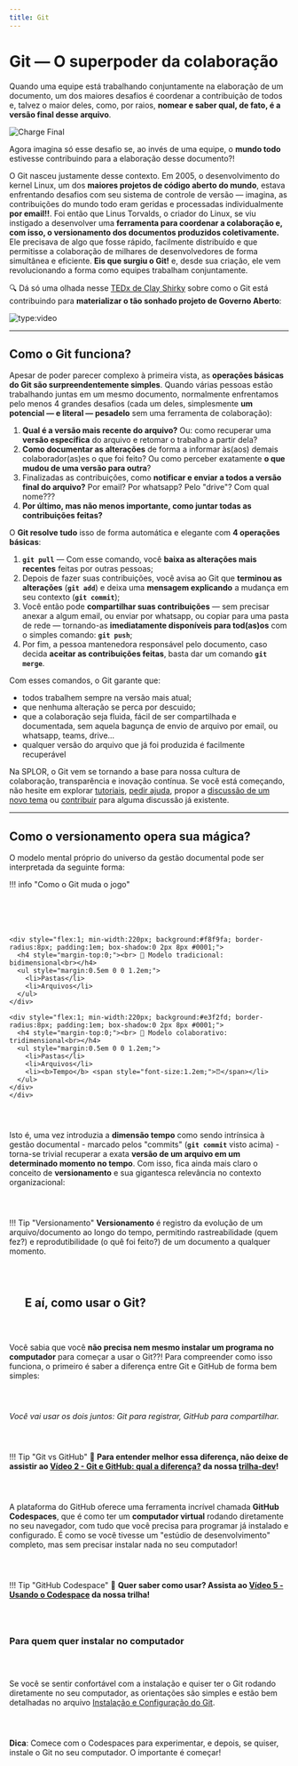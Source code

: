 ```yaml
---
title: Git
---
```


# Git — O superpoder da colaboração

Quando uma equipe está trabalhando conjuntamente na elaboração de um documento, um dos maiores desafios é coordenar a contribuição de todos e, talvez o maior deles, como, por raios, **nomear e saber qual, de fato, é a versão final desse arquivo**.

![Charge Final](../../assets/gestao-splor/charge-doc-final.gif)


Agora imagina só esse desafio se, ao invés de uma equipe, o **mundo todo** estivesse contribuindo para a elaboração desse documento?!

O Git nasceu justamente desse contexto. Em 2005, o desenvolvimento do kernel Linux, um dos **maiores projetos de código aberto do mundo**, estava enfrentando desafios com seu sistema de controle de versão — imagina, as contribuições do mundo todo eram geridas e processadas individualmente **por email!!**. Foi então que Linus Torvalds, o criador do Linux, se viu instigado a desenvolver uma **ferramenta para coordenar a colaboração e, com isso, o versionamento dos documentos produzidos coletivamente.** Ele precisava de algo que fosse rápido, facilmente distribuído e que permitisse a colaboração de milhares de desenvolvedores de forma simultânea e eficiente. **Eis que surgiu o Git!** e, desde sua criação, ele vem revolucionando a forma como equipes trabalham conjuntamente.

🔍 Dá só uma olhada nesse [TEDx de Clay Shirky](https://www.youtube.com/watch?v=CEN4XNth61o&t) sobre como o Git está contribuindo para **materializar o tão sonhado projeto de Governo Aberto**:

![type:video](https://www.youtube.com/embed/YSUJFYS3chs)

---

## Como o Git funciona?

Apesar de poder parecer complexo à primeira vista, as **operações básicas do Git são surpreendentemente simples**. Quando várias pessoas estão trabalhando juntas em um mesmo documento, normalmente enfrentamos pelo menos 4 grandes desafios (cada um deles, simplesmente **um potencial — e literal — pesadelo** sem uma ferramenta de colaboração):

1. **Qual é a versão mais recente do arquivo?** Ou: como recuperar uma **versão específica** do arquivo e retomar o trabalho a partir dela?
2. **Como documentar as alterações** de forma a informar às(aos) demais colaborador(as)es o que foi feito? Ou como perceber exatamente **o que mudou de uma versão para outra**?
3. Finalizadas as contribuições, como **notificar e enviar a todos a versão final do arquivo?** Por email? Por whatsapp? Pelo "drive"? Com qual nome???
4. **Por último, mas não menos importante, como juntar todas as contribuições feitas?**

O **Git resolve tudo** isso de forma automática e elegante com **4 operações básicas**:

1. **`git pull`** — Com esse comando, você **baixa as alterações mais recentes** feitas por outras pessoas;
2. Depois de fazer suas contribuições, você avisa ao Git que **terminou as alterações** (**`git add`**) e deixa uma **mensagem explicando** a mudança em seu contexto (**`git commit`**);
3. Você então pode **compartilhar suas contribuições** — sem precisar anexar a algum email, ou enviar por whatsapp, ou copiar para uma pasta de rede — tornando-as **imediatamente disponíveis para tod(as)os** com o simples comando: **`git push`**;
4. Por fim, a pessoa mantenedora responsável pelo documento, caso decida **aceitar as contribuições feitas**, basta dar um comando **`git merge`**.

Com esses comandos, o Git garante que: 

  - todos trabalhem sempre na versão mais atual; 
  - que nenhuma alteração se perca por descuido;
  - que a colaboração seja fluida, fácil de ser compartilhada e documentada, sem aquela bagunça de envio de arquivo por email, ou whatsapp, teams, drive...
  - qualquer versão do arquivo que já foi produzida é facilmente recuperável
  
Na SPLOR, o Git vem se tornando a base para nossa cultura de colaboração, transparência e inovação contínua. Se você está começando, não hesite em explorar [tutoriais](https://splor-mg.github.io/trilha-dev/), [pedir ajuda](https://github.com/splor-mg/atividades/issues), propor a [discussão de um novo tema](https://github.com/orgs/splor-mg/discussions/new/choose) ou [contribuir](https://github.com/orgs/splor-mg/discussions) para alguma discussão já existente.

---

## Como o versionamento opera sua mágica?

O modelo mental próprio do universo da gestão documental pode ser interpretada da seguinte forma: 

!!! info "Como o Git muda o jogo"
    <div style="display: flex; gap: 2em; flex-wrap: wrap; align-items: flex-start;">

    <div style="flex:1; min-width:220px; background:#f8f9fa; border-radius:8px; padding:1em; box-shadow:0 2px 8px #0001;">
      <h4 style="margin-top:0;"><br> 📁 Modelo tradicional: bidimensional<br></h4>
      <ul style="margin:0.5em 0 0 1.2em;">
        <li>Pastas</li>
        <li>Arquivos</li>
      </ul>
    </div>

    <div style="flex:1; min-width:220px; background:#e3f2fd; border-radius:8px; padding:1em; box-shadow:0 2px 8px #0001;">
      <h4 style="margin-top:0;"><br> 🚀 Modelo colaborativo: tridimensional<br></h4>
      <ul style="margin:0.5em 0 0 1.2em;">
        <li>Pastas</li>
        <li>Arquivos</li>
        <li><b>Tempo</b> <span style="font-size:1.2em;">⏰</span></li>
      </ul>
    </div>
    </div>

Isto é, uma vez introduzia a **dimensão tempo** como sendo intrínsica à gestão documental - marcado pelos "commits" (**`git commit`** visto acima) - torna-se trivial recuperar a exata **versão de um arquivo em um determinado momento no tempo**. Com isso, fica ainda mais claro o conceito de **versionamento** e sua gigantesca relevância no contexto organizacional: 

!!! Tip "Versionamento"
    **Versionamento** é registro da evolução de um arquivo/documento ao longo do tempo, permitindo rastreabilidade (quem fez?) e reprodutibilidade (o quê foi feito?) de um documento a qualquer momento.

---

## E aí, como usar o Git?

Você sabia que você **não precisa nem mesmo instalar um programa no computador** para começar a usar o Git??! Para compreender como isso funciona, o primeiro é saber a diferença entre Git e GitHub de forma bem simples:

*Você vai usar os dois juntos: Git para registrar, GitHub para compartilhar.*

!!! Tip "Git vs GitHub"
    🎥 **Para entender melhor essa diferença, não deixe de assistir ao [Vídeo 2 - Git e GitHub: qual a diferença?](https://splor-mg.github.io/trilha-dev/aulas/dia_01/dia_01/) da nossa [trilha-dev](https://splor-mg.github.io/trilha-dev/)!**

A plataforma do GitHub oferece uma ferramenta incrível chamada **GitHub Codespaces**, que é como ter um **computador virtual** rodando diretamente no seu navegador, com tudo que você precisa para programar já instalado e configurado. É como se você tivesse um "estúdio de desenvolvimento" completo, mas sem precisar instalar nada no seu computador!

!!! Tip "GitHub Codespace"
    🎥 **Quer saber como usar? Assista ao [Vídeo 5 - Usando o Codespace](https://splor-mg.github.io/trilha-dev/aulas/dia_02/dia_02/) da nossa trilha!**

### Para quem quer instalar no computador

Se você se sentir confortável com a instalação e quiser ter o Git rodando diretamente no seu computador, as orientações são simples e estão bem detalhadas no arquivo [Instalação e Configuração do Git](instalacao.md).

**Dica**: Comece com o Codespaces para experimentar, e depois, se quiser, instale o Git no seu computador. O importante é começar!